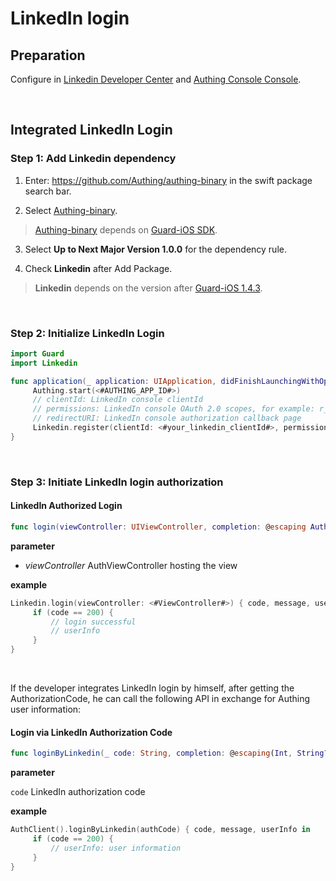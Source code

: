 # LinkedIn login

<LastUpdated/>

## Preparation

Configure in [Linkedin Developer Center](https://www.linkedin.com/developers/apps) and [Authing Console Console](https://authing.cn/).

<br>

## Integrated LinkedIn Login

### Step 1: Add Linkedin dependency

1. Enter: https://github.com/Authing/authing-binary in the swift package search bar.

2. Select [Authing-binary](https://github.com/Authing/authing-binary).
> [Authing-binary](https://github.com/Authing/authing-binary) depends on [Guard-iOS SDK](https://github.com/Authing/guard-ios).

3. Select **Up to Next Major Version 1.0.0** for the dependency rule.

4. Check **Linkedin** after Add Package.

> **Linkedin** depends on the version after [Guard-iOS 1.4.3](https://github.com/Authing/guard-ios).

<br>

### Step 2: Initialize LinkedIn Login
```swift
import Guard
import Linkedin

func application(_ application: UIApplication, didFinishLaunchingWithOptions launchOptions: [UIApplication.LaunchOptionsKey: Any]?) -> Bool {
     Authing.start(<#AUTHING_APP_ID#>)
     // clientId: LinkedIn console clientId
     // permissions: LinkedIn console OAuth 2.0 scopes, for example: r_liteprofile
     // redirectURI: LinkedIn console authorization callback page
     Linkedin.register(clientId: <#your_linkedin_clientId#>, permissions: <#your_linkedin_scopes#>, redirectURI: <#your_linkedin_redirecturi#>)
}
  ```
<br>

### Step 3: Initiate LinkedIn login authorization
#### LinkedIn Authorized Login

```swift
func login(viewController: UIViewController, completion: @escaping Authing.AuthCompletion) -> Void
```

**parameter**

* *viewController* AuthViewController hosting the view
  
**example**

```swift
Linkedin.login(viewController: <#ViewController#>) { code, message, userInfo in
     if (code == 200) {
         // login successful
         // userInfo
     }
}
```

<br>

If the developer integrates LinkedIn login by himself, after getting the AuthorizationCode, he can call the following API in exchange for Authing user information:

#### Login via LinkedIn Authorization Code

```swift
func loginByLinkedin(_ code: String, completion: @escaping(Int, String?, UserInfo?) -> Void)
```

**parameter**

`code` LinkedIn authorization code

**example**

```swift
AuthClient().loginByLinkedin(authCode) { code, message, userInfo in
     if (code == 200) {
         // userInfo: user information
     }
}
```